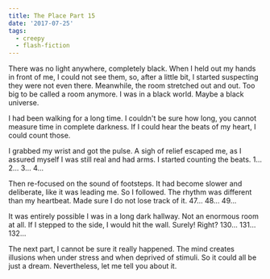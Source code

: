 ```yaml
---
title: The Place Part 15
date: '2017-07-25'
tags:
  - creepy
  - flash-fiction
---
```


There was no light anywhere, completely black. When I held out my hands in front
of me, I could not see them, so, after a little bit, I started suspecting they
were not even there. Meanwhile, the room stretched out and out. Too big to be
called a room anymore. I was in a black world. Maybe a black universe.

<!-- truncate -->

I had been walking for a long time. I couldn't be sure how long, you cannot
measure time in complete darkness. If I could hear the beats of my heart, I
could count those.

I grabbed my wrist and got the pulse. A sigh of relief escaped me, as I assured
myself I was still real and had arms. I started counting the beats. 1... 2...
3... 4...

Then re-focused on the sound of footsteps. It had become slower and deliberate,
like it was leading me. So I followed. The rhythm was different than my
heartbeat. Made sure I do not lose track of it. 47... 48... 49...

It was entirely possible I was in a long dark hallway. Not an enormous room at
all. If I stepped to the side, I would hit the wall. Surely! Right? 130...
131... 132...

The next part, I cannot be sure it really happened. The mind creates illusions
when under stress and when deprived of stimuli. So it could all be just a dream.
Nevertheless, let me tell you about it.
